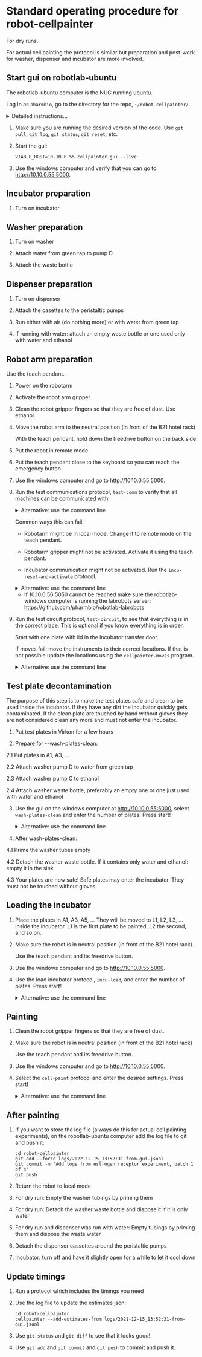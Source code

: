 # Standard operating procedure for robot-cellpainter

For dry runs.

For actual cell painting the protocol is similar but preparation and post-work
for washer, dispenser and incubator are more involved.

## Start gui on robotlab-ubuntu

The robotlab-ubuntu computer is the NUC running ubuntu.

Log in as `pharmbio`, go to the directory for the repo, `~/robot-cellpainter/`.

<details>
<summary>Detailed instructions...</summary>

On the windows computer start PowerShell.

```
ssh pharmbio@10.10.0.55
```

The output should look like:

```
PS C:\Users\pharmbio> ssh pharmbio@10.10.0.55
pharmbio@10.10.0.55's password:
Welcome to Ubuntu 20.04.2 LTS (GNU/Linux 5.4.0-77-generic x86_64)

 * Documentation:  https://help.ubuntu.com
 * Management:     https://landscape.canonical.com
 * Support:        https://ubuntu.com/advantage

232 updates can be installed immediately.
83 of these updates are security updates.
To see these additional updates run: apt list --upgradable

*** System restart required ***
Last login: Wed Feb 16 16:06:11 2022 from 10.10.0.10
Welcome to Ubuntu 20.04.2 LTS (GNU/Linux 5.4.0-77-generic x86_64)

 * Documentation:  https://help.ubuntu.com
 * Management:     https://landscape.canonical.com
 * Support:        https://ubuntu.com/advantage

232 updates can be installed immediately.
83 of these updates are security updates.
To see these additional updates run: apt list --upgradable

*** System restart required ***
Last login: Wed Feb 16 16:06:11 2022 from 10.10.0.10
pharmbio@NUC-robotlab:~$
```

Continue in this shell:

```
cd robot-cellpainter
VIABLE_HOST=10.10.0.55 cellpainter-gui --live
```
</details>

1. Make sure you are running the desired version of the code. Use `git pull`, `git log`, `git status`, `git reset`, etc.

2. Start the gui:

   ```
   VIABLE_HOST=10.10.0.55 cellpainter-gui --live
   ```

3. Use the windows computer and verify that you can go to http://10.10.0.55:5000.

## Incubator preparation

1. Turn on incubator

## Washer preparation

1. Turn on washer

2. Attach water from green tap to pump D

3. Attach the waste bottle

## Dispenser preparation

1. Turn on dispenser

2. Attach the casettes to the peristaltic pumps

3. Run either with air (do nothing more) or with water from green tap

3. If running with water: attach an empty waste bottle or one used only with water and ethanol

## Robot arm preparation

Use the teach pendant.

1. Power on the robotarm

2. Activate the robot arm gripper

3. Clean the robot gripper fingers so that they are free of dust. Use ethanol.

4. Move the robot arm to the neutral position (in front of the B21 hotel rack)

   With the teach pendant, hold down the freedrive button on the back side

5. Put the robot in remote mode

6. Put the teach pendant close to the keyboard so you can reach the emergency button

7. Use the windows computer and go to http://10.10.0.55:5000.

8. Run the test communications protocol, `test-comm` to verify that all machines can be communicated with.

    <details>
    <summary>Alternative: use the command line</summary>

    Use `pharmbio@robotlab-ubuntu` in the directory for the repo, `~/robot-cellpainter/`.

    ```
    cellpainter --test-comm --live
    ```

    </details>

   Common ways this can fail:

   * Robotarm might be in local mode. Change it to remote mode on the teach pendant.

   * Robotarm gripper might not be activated. Activate it using the teach pendant.

   * Incubator communication might not be activated. Run the `incu-reset-and-activate` protocol.

    <details>
    <summary>Alternative: use the command line</summary>
    ```
    curl http://10.10.0.56:5050/incu/reset_and_activate
    ```
    </details>

   * If 10.10.0.56:5050 cannot be reached make sure the
     robotlab-windows computer is running the labrobots server:
     https://github.com/pharmbio/robotlab-labrobots

9. Run the test circuit protocol, `test-circuit`, to see that everything is in the correct place.
   This is optional if you know everything is in order.

   Start with one plate with lid in the incubator transfer door.

   If moves fail: move the instruments to their correct locations. If that is
   not possible update the locations using the `cellpainter-moves` program.

    <details>
    <summary>Alternative: use the command line</summary>

    Use `pharmbio@robotlab-ubuntu` in the directory for the repo, `~/robot-cellpainter/`.

    ```
    cellpainter --test-circuit --live
    ```

    </summary>

## Test plate decontamination

The purpose of this step is to make the test plates safe and clean to be used inside the incubator.
If they have any dirt the incubator quickly gets contaminated. If the clean plate are
touched by hand without gloves they are not considered clean any more and must not enter the incubator.

1. Put test plates in Virkon for a few hours

2. Prepare for --wash-plates-clean:

2.1 Put plates in A1, A3, ...

2.2 Attach washer pump D to water from green tap

2.3 Attach washer pump C to ethanol

2.4 Attach washer waste bottle, preferably an empty one or one just used with water and ethanol

3. Use the gui on the windows computer at http://10.10.0.55:5000, select `wash-plates-clean` and enter the number of plates. Press start!

    <details>
    <summary>Alternative: use the command line</summary>

    Use `pharmbio@robotlab-ubuntu` in the directory for the repo, `~/robot-cellpainter/`.

    ```
    cellpainter --wash-plates-clean --num-plates $NUM_PLATES --live
    ```
    </summary>

4. After wash-plates-clean:

4.1 Prime the washer tubes empty

4.2 Detach the washer waste bottle. If it contains only water and ethanol: empty it in the sink

4.3 Your plates are now safe! Safe plates may enter the incubator. They must not be touched without gloves.

## Loading the incubator

1. Place the plates in A1, A3, A5, ... They will be moved to L1, L2, L3, ... inside the
   incubator. L1 is the first plate to be painted, L2 the second, and so on.

2. Make sure the robot is in neutral position (in front of the B21 hotel rack).

   Use the teach pendant and its freedrive button.

3. Use the windows computer and go to http://10.10.0.55:5000.

4. Use the load incubator protocol, `incu-load`, and enter the number of plates. Press start!

    <details>
    <summary>Alternative: use the command line</summary>

    Use `pharmbio@robotlab-ubuntu` in the directory for the repo, `~/robot-cellpainter/`.

    ```
    cellpainter --load-incu --num-plates $NUM_PLATES --live
    ```

    </summary>

## Painting

1. Clean the robot gripper fingers so that they are free of dust.

2. Make sure the robot is in neutral position (in front of the B21 hotel rack)

   Use the teach pendant and its freedrive button.

3. Use the windows computer and go to http://10.10.0.55:5000.

4. Select the `cell-paint` protocol and enter the desired settings. Press start!

    <details>
    <summary>Alternative: use the command line</summary>

    Use `pharmbio@robotlab-ubuntu` in the directory for the repo, `~/robot-cellpainter/`.

    ```
    cellpainter --cell-paint $BATCH_SIZES [--interleave] [--lockstep] [--two-final-washes] [--incu $INCU_CSV] --live
    ```
    </summary>

## After painting

1. If you want to store the log file (always do this for actual cell painting experiments),
   on the robotlab-ubuntu computer add the log file to git and push it:

   ```
   cd robot-cellpainter
   git add --force logs/2022-12-15_13:52:31-from-gui.jsonl
   git commit -m 'Add logs from estrogen receptor experiment, batch 1 of 4'
   git push
   ```

2. Return the robot to local mode

3. For dry run: Empty the washer tubings by priming them

4. For dry run: Detach the washer waste bottle and dispose it if it is only water

5. For dry run and dispenser was run with water: Empty tubings by priming them and dispose the waste water

6. Detach the dispenser cassettes around the peristaltic pumps

7. Incubator: turn off and have it slightly open for a while to let it cool down

## Update timings

1. Run a protocol which includes the timings you need

2. Use the log file to update the estimates json:

   ```
   cd robot-cellpainter
   cellpainter --add-estimates-from logs/2021-12-15_13:52:31-from-gui.jsonl
   ```

3. Use `git status` and `git diff` to see that it looks good!

4. Use `git add` and `git commit` and `git push` to commit and push it.
